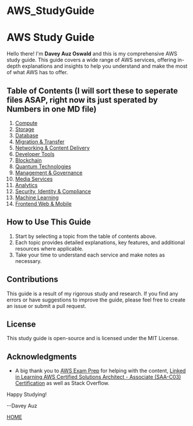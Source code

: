 # AWS_StudyGuide
# AWS Study Guide

Hello there! I'm **Davey Auz Oswald** and this is my comprehensive AWS study guide. This guide covers a wide range of AWS services, offering in-depth explanations and insights to help you understand and make the most of what AWS has to offer.

## Table of Contents (I will sort these to seperate files ASAP, right now its just sperated by Numbers in one MD file)

1. [Compute](./1Compute.md)
2. [Storage](./2Storage.md)
3. [Database](./3Database.md)
4. [Migration & Transfer](./4MigrationTransfer.md)
5. [Networking & Content Delivery](./5NetworkingContentDelivery.md)
6. [Developer Tools](./6DeveloperTools.md)
7. [Blockchain](./7Blockchain.md)
8. [Quantum Technologies](./8QuantumTechnologies.md)
9. [Management & Governance](./9ManagementGovernance.md)
10. [Media Services](./10MediaServices.md)
11. [Analytics](./11Analytics.md)
12. [Security, Identity & Compliance](./12SecurityIdentityCompliance.md)
13. [Machine Learning](./13MachineLearning.md)
14. [Frontend Web & Mobile](./14FrontendWebMobile.md)


## How to Use This Guide

1. Start by selecting a topic from the table of contents above.
2. Each topic provides detailed explanations, key features, and additional resources where applicable.
3. Take your time to understand each service and make notes as necessary.

## Contributions

This guide is a result of my rigorous study and research. If you find any errors or have suggestions to improve the guide, please feel free to create an issue or submit a pull request.

## License

This study guide is open-source and is licensed under the MIT License.

## Acknowledgments

- A big thank you to [AWS Exam Prep](https://d1.awsstatic.com/training-and-certification/docs-ml/AWS-Certified-Machine-Learning-Specialty_Exam-Guide.pdf) for helping with the content, [Linked in Learning AWS Certified Solutions Architect - Associate (SAA-C03) Certification](https://www.linkedin.com/learning/paths/prepare-for-the-aws-certified-solutions-architect-associate-saa-c03-certification) as well as Stack Overflow.

Happy Studying!

--Davey Auz

[HOME](./README.md)